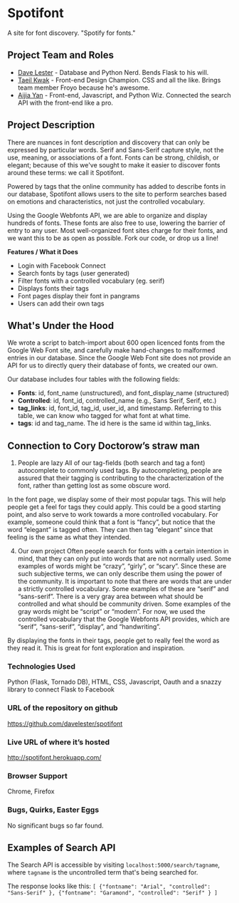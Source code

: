Spotifont
=====================

A site for font discovery. "Spotify for fonts." 

## Project Team and Roles
* [Dave Lester](http://davelester.org) - Database and Python Nerd. Bends Flask to his will.
* [Taeil Kwak](http://www.ischool.berkeley.edu/people/students/taeilkwak) - Front-end Design Champion. CSS and all the like. Brings team member Froyo because he's awesome.
* [Aijia Yan](http://aijiayan.com) - Front-end, Javascript, and Python Wiz. Connected the search API with the front-end like a pro.

## Project Description
There are nuances in font description and discovery that can only be expressed by particular words. Serif and Sans-Serif capture style, not the use, meaning, or associations of a font. Fonts can be strong, childish, or elegant; because of this we've sought to make it easier to discover fonts around these terms: we call it Spotifont.

Powered by tags that the online community has added to describe fonts in our database, Spotifont allows users to the site to perform searches based on emotions and characteristics, not just the controlled vocabulary.

Using the Google Webfonts API, we are able to organize and display hundreds of fonts. These fonts are also free to use, lowering the barrier of entry to any user. Most well-organized font sites charge for their fonts, and we want this to be as open as possible. Fork our code, or drop us a line!

__Features / What it Does__
* Login with Facebook Connect
* Search fonts by tags (user generated)
* Filter fonts with a controlled vocabulary (eg. serif)
* Displays fonts their tags
* Font pages display their font in pangrams
* Users can add their own tags

## What's Under the Hood
We wrote a script to batch-import about 600 open licenced fonts from the Google Web Font site, and carefully make hand-changes to malformed entries in our database. Since the Google Web Font site does not provide an API for us to directly query their database of fonts, we created our own.

Our database includes four tables with the following fields:

* __Fonts__:  id, font_name (unstructured), and font_display_name (structured)
* __Controlled__: id, font_id, controlled_name (e.g., Sans Serif, Serif, etc.)
* __tag_links__: id, font_id, tag_id, user_id, and timestamp. Referring to this table, we can know who tagged for what font at what time.
* __tags__: id and tag_name. The id here is the same id within tag_links.

## Connection to Cory Doctorow’s straw man

1) People are lazy
All of our tag-fields (both search and tag a font) autocomplete to commonly used tags. By autocompleting, people are assured that their tagging is contributing to the characterization of the font, rather than getting lost as some obscure word.

In the font page, we display some of their most popular tags. This will help people get a feel for tags they could apply. This could be a good starting point, and also serve to work towards a more controlled vocabulary. For example, someone could think that a font is “fancy”, but notice that the word “elegant” is tagged often. They can then tag “elegant” since that feeling is the same as what they intended.

4) Our own project
Often people search for fonts with a certain intention in mind, that they can only put into words that are not normally used. Some examples of words might be “crazy”, “girly”, or “scary”. Since these are such subjective terms, we can only describe them using the power of the community.
It is important to note that there are words that are under a strictly controlled vocabulary. Some examples of these are “serif” and “sans-serif”. There is a very gray area between what should be controlled and what should be community driven. Some examples of the gray words might be “script” or “modern”. For now, we used the controlled vocabulary that the Google Webfonts API provides, which are “serif”, “sans-serif”, “display”, and “handwriting”. 

By displaying the fonts in their tags, people get to really feel the word as they read it. This is great for font exploration and inspiration.

### Technologies Used
Python (Flask, Tornado DB), HTML, CSS, Javascript, Oauth and a snazzy library to connect Flask to Facebook

### URL of the repository on github
https://github.com/davelester/spotifont

### Live URL of where it’s hosted
http://spotifont.herokuapp.com/

### Browser Support
Chrome, Firefox 

### Bugs, Quirks, Easter Eggs
No significant bugs so far found. 

## Examples of Search API
The Search API is accessible by visiting ```localhost:5000/search/tagname```, where ```tagname``` is the uncontrolled term that's being searched for.

The response looks like this: ```[ {"fontname": "Arial", "controlled": "Sans-Serif" }, {"fontname": "Garamond", "controlled": "Serif" } ]```
